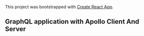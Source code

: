 This project was bootstrapped with [Create React App](https://github.com/facebook/create-react-app).

## GraphQL application with Apollo Client And Server
